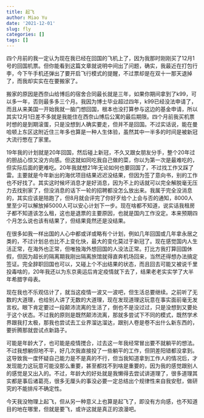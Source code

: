 ```yaml
---
title: 起飞
author: Miao Yu
date: '2021-12-01'
slug: fly
categories: []
tags: []
---
```


四个月前的我一定认为现在我已经在回国的飞机上了，因为我那时刚刚买了12月1号的回国机票。但你能看到这篇文章就说明中间出了问题，确实，我最近在打包行李，今下午手机还弹出了要开启飞行模式的提醒，不过票却是在双十一那天退掉了，而我却实实在在要搬家了。

搬家的原因是西奈山给博后的宿舍合同最长就是三年，如果你期间拿到了k99，可以多一年，否则最多多三个月。我因为博士毕业超过四年，k99已经没法申请了，而且从来美国一开始我就一脑门想回国，根本也没打算参与这边的基金申请，所以其实12月1日差不多就是我能住在西奈山博后公寓的最后期限。四个月前我买机票时想的是到期滚蛋，只是没想到人确实要走，但并不是回国。不过实话说，能在曼哈顿上东区这附近住三年多也算是一种人生体验，虽然其中一半多的时间是被新冠大流行憋在了家里。

19年我的计划就是20年回国，然后碰上新冠，不久又跟女朋友分手，整个20年过的胆战心惊又没方向感。但这就如同吃我自己做的菜，你以为第一次是最难吃的，但实际后面的更难吃。20年我就想21年无论如何也要回国了，不过找工作又踩了雷。主要就是今年新出的海优项目结果迟迟没结果，但因为签了意向书，别的工作也不好找了。其实这时候坏消息才是好消息，因为不上的话就可以完全解脱毫无压力去找别家了，但没消息的话下一轮的招聘都没怎么放出来。我属于完全没消息的，其实应该是陪跑了，但8月就会评完了你好歹给个上会与否的通知，8000人里至少可以解放掉5000人可以安心计划下一步。现在啥都不知道，说实话我租房子都不知道该怎么租，这也是退票的主要原因，也就是国内工作没定。本来预期四个月怎么说也该有结果了，但结果竟然还是没结果。

在很多如我一样出国的人心中都或详或略有个计划，例如几年回国或几年拿永居之类的，不过计划总也比不上变化快，最大的变化莫过于新冠了。现在感觉国内人生活正常，在海外也正常，但唯独海外想回国的人没法正常。打比方我打算回国休假，但因为超长的隔离期我刚出隔离旅馆就得直奔机场回来，当然还得想办法搞定签证。完全辞职回国也可以，又碰上个不出结果的状态，而且回去可能又被说千里投毒啥的，20年我还以为东京奥运后肯定疫情就下去了，结果老老实实学了大半年希腊字母表。

现在我也不乐观估计了，就当这疫情一波又一波吧，但生活总要继续。之前听了无数的大道理，也给别人讲了无数的大道理，现在发现道理这玩意在事实面前毫无发言权。眼下肯定要过一段颠沛流离的生活了，倒也不是没过过，只是没想到又要处于这个状态。不过我的原则是既然颠沛流离，那就多尝试下不同的模式，既然学术界跟我打太极，那我也尝试去工业界溜达溜达，跟别人卷是卷不出什么新东西的，要折腾那就尝试点新路子。

可能是年龄大了，也可能是疫情搅合，过去这一年我经常冒出要不就躺平的想法。不过我想躺但地不平，好几次我直接投了一些躺平的工作，但阴差阳错都没拿到。这导致我一度怀疑自己能力是不是真的不行，但当我知道拿到工作人的情况后，才发现能力这玩意可能没那么重要，甚至都找不到啥是重要的，因为我的感觉跟别人的感觉是又出入的。不过，年龄大的好处就是我懒得去尝试讲道理了，很多道理其实都是事后诸葛亮，很多无厘头的事没必要一定总结出个规律性来自我安慰，做研究的不能排斥不确定性。

今天我没物理上起飞，但从另一种意义上也算是起飞了，即没有方向感，也不知道目的地在哪里，但就是要飞，或许这就是真正的浪漫吧。
